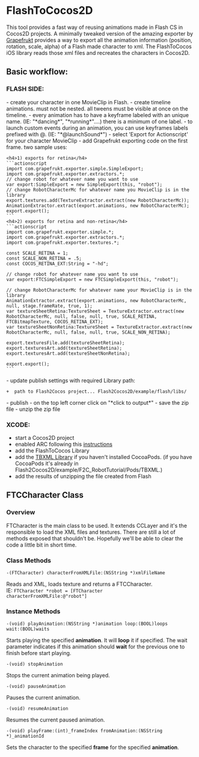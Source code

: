 FlashToCocos2D
===============


This tool provides a fast way of reusing animations made in Flash CS in Cocos2D projects.
A minimally tweaked version of the amazing exporter by [Grapefrukt](https://github.com/grapefrukt/grapefrukt-export) provides a way to export all the animation information (position, rotation, scale, alpha) of a Flash made character to xml.
The FlashToCocos iOS library reads those xml files and recreates the characters in Cocos2D.

<h2>Basic workflow:</h2>

<h3>FLASH SIDE:</h3>
- create your character in one MovieClip in Flash.
- create timeline animations.  must not be nested.  all tweens must be visible at once on the timeline.
- every animation has to have a keyframe labeled with an unique name. (IE: "*dancing*", "*running*"....) there is a minimum of one label. 
- to launch custom events during an animation, you can use keyframes labels prefixed with @. (IE: "*@launchSound*")
- select 'Export for Actionscript' for your character MovieClip
- add Grapefrukt exporting code on the first frame.  two sample uses:

	<h4>1) exports for retina</h4>
	```actionscript
	import com.grapefrukt.exporter.simple.SimpleExport;
	import com.grapefrukt.exporter.extractors.*;
	// change robot for whatever name you want to use
	var export:SimpleExport = new SimpleExport(this, "robot"); 
	// change RobotCharacterMc for whatever name you MovieClip is in the library
	export.textures.add(TextureExtractor.extract(new RobotCharacterMc)); 
	AnimationExtractor.extract(export.animations, new RobotCharacterMc);
	export.export();
	```	
	<h4>2) exports for retina and non-retina</h4>
	```actionscript
	import com.grapefrukt.exporter.simple.*;
	import com.grapefrukt.exporter.extractors.*;
	import com.grapefrukt.exporter.textures.*;

	const SCALE_RETINA = 1;
	const SCALE_NON_RETINA = .5;
	const COCOS_RETINA_EXT:String = "-hd";

	// change robot for whatever name you want to use
	var export:FTCSimpleExport = new FTCSimpleExport(this, "robot"); 

	// change RobotCharacterMc for whatever name your MovieClip is in the library
	AnimationExtractor.extract(export.animations, new RobotCharacterMc, null, stage.frameRate, true, 1);
	var textureSheetRetina:TextureSheet = TextureExtractor.extract(new RobotCharacterMc, null, false, null, true, SCALE_RETINA, FTCBitmapTexture, COCOS_RETINA_EXT);
	var textureSheetNonRetina:TextureSheet = TextureExtractor.extract(new RobotCharacterMc, null, false, null, true, SCALE_NON_RETINA);

	export.texturesFile.add(textureSheetRetina); 
	export.texturesArt.add(textureSheetRetina); 
	export.texturesArt.add(textureSheetNonRetina); 

	export.export();	
	```
<p>
- update publish settings with required Library path:

	+  path to Flash2Cocos project... Flash2Cocos2D/example/flash/libs/
</p>
<p>
- publish
- on the top left corner click on "*click to output*"
- save the zip file
- unzip the zip file
</p>

<h3>XCODE:</h3>

- start a Cocos2D project
- enabled ARC following this [instructions](http://www.tinytimgames.com/2011/07/22/cocos2d-and-arc/)
- add the FlashToCocos Library
- add the [TBXML Library](http://tbxml.co.uk/) if you haven't installed CocoaPods.  (if you have CocoaPods it's already in Flash2Cocos2D/example/F2C_RobotTutorial/Pods/TBXML.)
- add the results of unzipping the file created from Flash


<h2>FTCCharacter Class</h2>
<h3>Overview</h3>
FTCharacter is the main class to be used. It extends CCLayer and it's the responsible to load the XML files and textures.
There are still a lot of methods exposed that shouldn't be. Hopefully we'll be able to clear the code a little bit in short time.
<h3>Class Methods</h3>

```-(FTCharacter) characterFromXMLFile:(NSString *)xmlFileName```

Reads and XML, loads texture and returns a FTCCharacter.<br/>
IE: <code>FTCharacter *robot = [FTCharacter characterFromXMLFile:@"robot"]</code>

<h3>Instance Methods</h3>

<code>-(void) playAnimation:(NSString *)animation loop:(BOOL)loops wait:(BOOL)waits</code>

Starts playing the specified **animation**. It will **loop** it if specified.
The wait parameter indicates if this animation should **wait** for the previous one to finish before start playing.

<code>-(void) stopAnimation</code>

Stops the current animation being played.

<code>-(void) pauseAnimation</code>

Pauses the current animation.

<code>-(void) resumeAnimation</code>

Resumes the current paused animation.

<code>-(void) playFrame:(int)_frameIndex fromAnimation:(NSString *)_animationId</code>

Sets the character to the specified **frame** for the specified **animation**.

